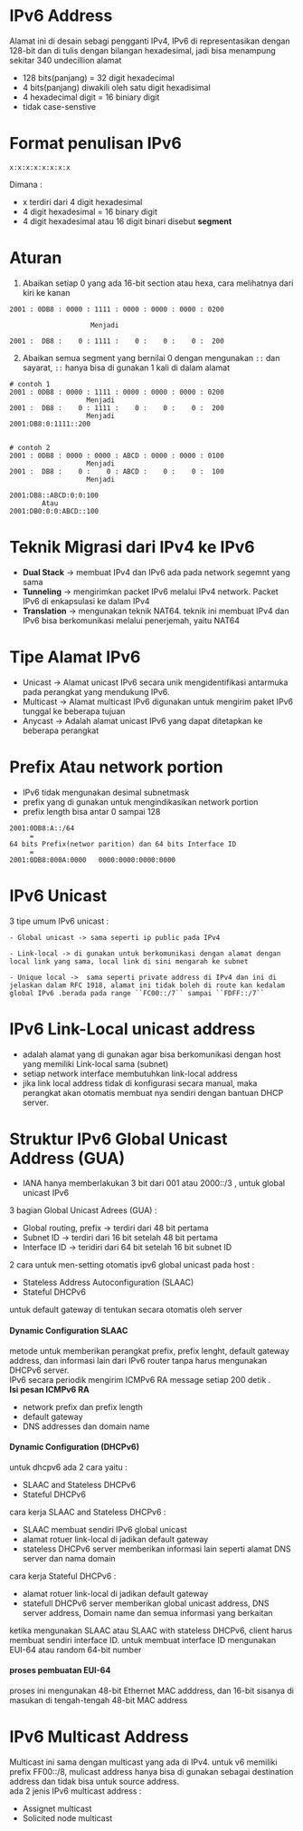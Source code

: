 # IPv6 Address
Alamat ini di desain sebagi pengganti IPv4, IPv6 di representasikan dengan 128-bit dan di tulis dengan bilangan hexadesimal,  jadi bisa menampung sekitar 340 undecillion alamat

* 128 bits(panjang) = 32 digit hexadecimal
* 4 bits(panjang) diwakili oleh satu digit hexadisimal
* 4 hexadecimal digit = 16 biniary digit
* tidak case-senstive

# Format penulisan IPv6

```
x:x:x:x:x:x:x:x
```
Dimana :  
* x terdiri dari 4 digit hexadesimal
* 4 digit hexadesimal = 16 binary digit
* 4 digit hexadesimal atau 16 digit binari disebut **segment**

# Aturan 
1. Abaikan setiap 0 yang ada 16-bit section  atau hexa, cara melihatnya 
dari kiri ke kanan
```
2001 : 0DB8 : 0000 : 1111 : 0000 : 0000 : 0000 : 0200
                
                    Menjadi 

2001 :  DB8 :    0 : 1111 :    0 :    0 :    0 :  200

```
2. Abaikan semua segment yang bernilai 0 dengan mengunakan ``::`` dan sayarat, ``::`` hanya bisa di gunakan 1 kali di dalam alamat

```
# contoh 1
2001 : 0DB8 : 0000 : 1111 : 0000 : 0000 : 0000 : 0200
                   Menjadi 
2001 :  DB8 :    0 : 1111 :    0 :    0 :    0 :  200
                   Menjadi
2001:DB8:0:1111::200


# contoh 2
2001 : 0DB8 : 0000 : 0000 : ABCD : 0000 : 0000 : 0100
                   Menjadi
2001 :  DB8 :    0 :    0 : ABCD :    0 :    0 :  100
                   Menjadi

2001:DB8::ABCD:0:0:100
        Atau 
2001:DB0:0:0:ABCD::100
```

# Teknik Migrasi dari IPv4 ke IPv6
- **Dual Stack** -> membuat IPv4 dan IPv6 ada pada network segemnt yang sama
- **Tunneling** -> mengirimkan packet IPv6 melalui IPv4 network. Packet IPv6 di enkapsulasi ke dalam IPv4
- **Translation** -> mengunakan teknik NAT64. teknik ini membuat IPv4 dan IPv6 bisa berkomunikasi melalui penerjemah, yaitu NAT64

# Tipe Alamat IPv6
* Unicast -> Alamat unicast IPv6 secara unik mengidentifikasi antarmuka pada perangkat yang mendukung IPv6.
* Multicast -> Alamat multicast IPv6 digunakan untuk mengirim paket IPv6 tunggal ke beberapa tujuan
* Anycast -> Adalah alamat unicast IPv6 yang dapat ditetapkan ke beberapa perangkat

# Prefix Atau network portion

* IPv6 tidak mengunakan desimal subnetmask
* prefix yang di gunakan untuk mengindikasikan network portion
* prefix length bisa antar 0 sampai 128

```
2001:0DB8:A::/64 
     =
64 bits Prefix(networ parition) dan 64 bits Interface ID
     =
2001:0DB8:000A:0000   0000:0000:0000:0000
```

# IPv6 Unicast
3 tipe umum  IPv6 unicast :
```  
- Global unicast -> sama seperti ip public pada IPv4

- Link-local -> di gunakan untuk berkomunikasi dengan alamat dengan local link yang sama, local link di sini mengarah ke subnet

- Unique local ->  sama seperti private address di IPv4 dan ini di jelaskan dalam RFC 1918, alamat ini tidak boleh di route kan kedalam  global IPv6 .berada pada range ``FC00::/7`` sampai ``FDFF::/7``
```

# IPv6 Link-Local unicast address
- adalah alamat yang di gunakan agar bisa berkomunikasi dengan host yang memiliki Link-local sama (subnet)
- setiap network interface membutuhkan link-local address
- jika link local address tidak di konfigurasi secara manual, maka perangkat akan otomatis membuat nya sendiri dengan bantuan DHCP server.


# Struktur IPv6 Global Unicast Address (GUA)
- IANA hanya memberlakukan 3 bit dari 001 atau 2000::/3 , untuk global unicast IPv6

3 bagian Global Unicast Adrees (GUA) :   
* Global routing, prefix -> terdiri dari 48 bit pertama
* Subnet ID -> terdiri dari 16 bit setelah 48 bit pertama
* Interface ID -> teridiri dari 64 bit setelah 16 bit subnet ID

2 cara untuk men-setting otomatis ipv6 global unicast pada host :
* Stateless Address Autoconfiguration (SLAAC)
* Stateful DHCPv6
  
untuk default gateway di tentukan secara otomatis oleh server

#### Dynamic Configuration SLAAC
metode untuk memberikan perangkat prefix, prefix lenght, default gateway address, dan informasi lain dari IPv6 router tanpa harus mengunakan DHCPv6 server.  
IPv6 secara periodik mengirim ICMPv6 RA message setiap 200 detik .  
**Isi pesan ICMPv6 RA**
* network prefix dan prefix length
* default gateway
* DNS addresses dan domain name

#### Dynamic Configuration (DHCPv6)
untuk dhcpv6 ada 2 cara yaitu :
* SLAAC and Stateless DHCPv6
* Stateful DHCPv6

cara kerja SLAAC and Stateless DHCPv6 :
* SLAAC membuat sendiri IPv6 global unicast
* alamat rotuer link-local di jadikan default gateway
* stateless DHCPv6 server memberikan informasi lain seperti alamat DNS server dan nama domain

cara kerja Stateful DHCPv6 :
* alamat rotuer link-local di jadikan default gateway
* statefull DHCPv6 server memberikan global unicast address, DNS server address, Domain name dan semua informasi yang berkaitan 

ketika mengunakan SLAAC atau SLAAC with stateless DHCPv6, client harus membuat sendiri interface ID. untuk membuat interface ID mengunakan EUI-64 atau random 64-bit number

#### proses pembuatan EUI-64
proses ini mengunakan 48-bit Ethernet MAC adddress, dan 16-bit sisanya di masukan di tengah-tengah 48-bit MAC address


# IPv6 Multicast Address
Multicast ini sama dengan multicast yang ada di IPv4. untuk v6 memiliki prefix FF00::/8, mulicast address hanya bisa di gunakan sebagai destination address dan tidak bisa untuk source address.  
ada 2 jenis IPv6 multicast address :  
* Assignet multicast
* Solicited node multicast

